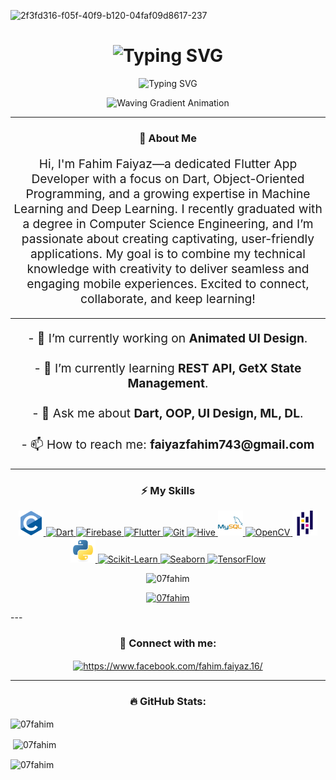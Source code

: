 ![2f3fd316-f05f-40f9-b120-04faf09d8617-237](https://github.com/user-attachments/assets/4d850372-3a89-483a-89c7-e2f258012594)
<!DOCTYPE html>
<html lang="en">
<head>
  <meta charset="UTF-8">
  <meta name="viewport" content="width=device-width, initial-scale=1.0">
</head>
<body>
  <!-- Main Header with Typing Animation -->
  <h1 align="center">
    <img src="https://readme-typing-svg.herokuapp.com?font=JetBrains+Mono&size=30&duration=3000&pause=800&color=9B5DE5&center=true&vCenter=true&width=550&lines=Hi+there!+I'm+Fahim+Faiyaz+%F0%9F%91%8B" 
         alt="Typing SVG" 
         style="display: inline-block; animation: bounceIn 2s;" />
  </h1>

  <!-- Typing Animation for Profession -->
  <p align="center">
    <img src="https://readme-typing-svg.herokuapp.com?font=JetBrains+Mono&size=25&duration=3000&pause=800&color=00BBF9&center=true&vCenter=true&width=600&height=50&lines=Flutter+UI+Designer;GetX+State+Management+Learner;Responsive+UI+Specialist;AI+ML+%26+DL+Enthusiast;Let's+Build+Something+Great!" 
         alt="Typing SVG" 
         style="display: inline-block; animation: fadeInDown 2s;" />
  </p>

  <!-- Gradient Animation under Header -->
  <p align="center">
    <img src="https://capsule-render.vercel.app/api?type=waving&color=0:9B5DE5,100:00BBF9&height=100&section=header&animation=fadeIn" 
         alt="Waving Gradient Animation"
         style="display: inline-block; animation: bounceInDown 3s;" />
  </p>
</body>
</html>

---

<!-- Fancy Badges Section with Animation -->
<h3 align="center">🚀 About Me</h3>
<!-- About Me Text with Fade In Effect -->
<p align="center" style="font-size: 1.2rem; animation: fadeInUp 2s;">
  Hi, I'm Fahim Faiyaz—a dedicated Flutter App Developer with a focus on Dart, Object-Oriented Programming, and a growing expertise in Machine Learning and Deep Learning. I recently graduated with a degree in Computer Science Engineering, and I’m passionate about creating captivating, user-friendly applications. My goal is to combine my technical knowledge with creativity to deliver seamless and engaging mobile experiences. Excited to connect, collaborate, and keep learning!

---
<p align="center" style="font-size: 1.2rem; animation: fadeInUp 2.5s;">
  - 🔭 I’m currently working on <strong>Animated UI Design</strong>.<br><br>
  - 🌱 I’m currently learning <strong>REST API, GetX State Management</strong>.<br><br>
  - 💬 Ask me about <strong>Dart, OOP, UI Design, ML, DL</strong>.<br><br>
  - 📫 How to reach me: <strong>faiyazfahim743@gmail.com</strong>
</p>

---
<h3 align="center">⚡ My Skills</h3>
<p align="center">
  <a href="https://www.cprogramming.com/" target="_blank" rel="noreferrer">
    <img src="https://raw.githubusercontent.com/devicons/devicon/master/icons/c/c-original.svg" alt="C" width="40" height="40"/>
  </a>
  <a href="https://dart.dev" target="_blank" rel="noreferrer">
    <img src="https://www.vectorlogo.zone/logos/dartlang/dartlang-icon.svg" alt="Dart" width="40" height="40"/>
  </a>
  <a href="https://firebase.google.com/" target="_blank" rel="noreferrer">
    <img src="https://www.vectorlogo.zone/logos/firebase/firebase-icon.svg" alt="Firebase" width="40" height="40"/>
  </a>
  <a href="https://flutter.dev" target="_blank" rel="noreferrer">
    <img src="https://www.vectorlogo.zone/logos/flutterio/flutterio-icon.svg" alt="Flutter" width="40" height="40"/>
  </a>
  <a href="https://git-scm.com/" target="_blank" rel="noreferrer">
    <img src="https://www.vectorlogo.zone/logos/git-scm/git-scm-icon.svg" alt="Git" width="40" height="40"/>
  </a>
  <a href="https://hive.apache.org/" target="_blank" rel="noreferrer">
    <img src="https://www.vectorlogo.zone/logos/apache_hive/apache_hive-icon.svg" alt="Hive" width="40" height="40"/>
  </a>
  <a href="https://www.mysql.com/" target="_blank" rel="noreferrer">
    <img src="https://raw.githubusercontent.com/devicons/devicon/master/icons/mysql/mysql-original-wordmark.svg" alt="MySQL" width="40" height="40"/>
  </a>
  <a href="https://opencv.org/" target="_blank" rel="noreferrer">
    <img src="https://www.vectorlogo.zone/logos/opencv/opencv-icon.svg" alt="OpenCV" width="40" height="40"/>
  </a>
  <a href="https://pandas.pydata.org/" target="_blank" rel="noreferrer">
    <img src="https://raw.githubusercontent.com/devicons/devicon/master/icons/pandas/pandas-original.svg" alt="Pandas" width="40" height="40"/>
  </a>
  <a href="https://www.python.org" target="_blank" rel="noreferrer">
    <img src="https://raw.githubusercontent.com/devicons/devicon/master/icons/python/python-original.svg" alt="Python" width="40" height="40"/>
  </a>
  <a href="https://scikit-learn.org/" target="_blank" rel="noreferrer">
    <img src="https://upload.wikimedia.org/wikipedia/commons/0/05/Scikit_learn_logo_small.svg" alt="Scikit-Learn" width="40" height="40"/>
  </a>
  <a href="https://seaborn.pydata.org/" target="_blank" rel="noreferrer">
    <img src="https://seaborn.pydata.org/_images/logo-mark-lightbg.svg" alt="Seaborn" width="40" height="40"/>
  </a>
  <a href="https://www.tensorflow.org" target="_blank" rel="noreferrer">
    <img src="https://www.vectorlogo.zone/logos/tensorflow/tensorflow-icon.svg" alt="TensorFlow" width="40" height="40"/>
  </a>
</p>

<p align="center"> <img src="https://komarev.com/ghpvc/?username=07fahim&label=Profile%20views&color=0e75b6&style=flat" alt="07fahim" /> </p>

<p align="center"> <a href="https://github.com/ryo-ma/github-profile-trophy"><img src="https://github-profile-trophy.vercel.app/?username=07fahim" alt="07fahim" /></a> </p>
---
<h3 align="center">💼 Connect with me:</h3>
<p align="center">
<a href="https://fb.com/https://www.facebook.com/fahim.faiyaz.16/" target="blank"><img align="center" src="https://raw.githubusercontent.com/rahuldkjain/github-profile-readme-generator/master/src/images/icons/Social/facebook.svg" alt="https://www.facebook.com/fahim.faiyaz.16/" height="30" width="40" /></a>
</p>

---
<h3 align="center">🔥 GitHub Stats:</h3>
<p><img align="center" src="https://github-readme-stats.vercel.app/api/top-langs?username=07fahim&show_icons=true&locale=en&layout=compact" alt="07fahim" /></p>

<p>&nbsp;<img align="center" src="https://github-readme-stats.vercel.app/api?username=07fahim&show_icons=true&locale=en" alt="07fahim" /></p>

<p><img align="center" src="https://github-readme-streak-stats.herokuapp.com/?user=07fahim&" alt="07fahim" /></p>
